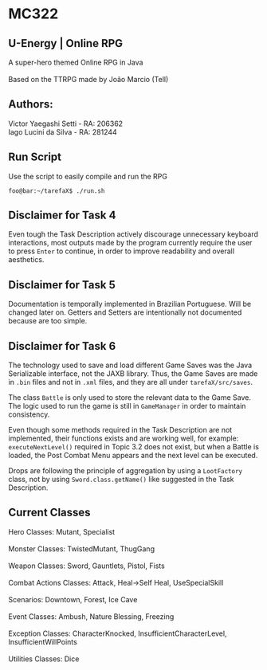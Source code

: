 # MC322
## U-Energy | Online RPG
A super-hero themed Online RPG in Java<br>
<br>
Based on the TTRPG made by João Marcio (Tell)

## Authors:
Victor Yaegashi Setti  - RA: 206362<br>
Iago Lucini da Silva   - RA: 281244<br>

## Run Script
Use the script to easily compile and run the RPG<br>
```console
foo@bar:~/tarefaX$ ./run.sh
```

## Disclaimer for Task 4
Even tough the Task Description actively discourage unnecessary keyboard interactions, most outputs made by the program currently require the user to press `Enter` to continue, in order to improve readability and overall aesthetics.

## Disclaimer for Task 5
Documentation is temporally implemented in Brazilian Portuguese. Will be changed later on.
Getters and Setters are intentionally not documented because are too simple.

## Disclaimer for Task 6
The technology used to save and load different Game Saves was the Java Serializable interface, not the JAXB library. Thus, the Game Saves are made in `.bin` files and not in `.xml` files, and they are all under `tarefaX/src/saves`.

The class `Battle` is only used to store the relevant data to the Game Save. The logic used to run the game is still in `GameManager` in order to maintain consistency.

Even though some methods required in the Task Description are not implemented, their functions exists and are working well, for example: `executeNextLevel()` required in Topic 3.2 does not exist, but when a Battle is loaded, the Post Combat Menu appears and the next level can be executed.

Drops are following the principle of aggregation by using a `LootFactory` class, not by using `Sword.class.getName()` like suggested in the Task Description.

## Current Classes
Hero Classes: Mutant, Specialist<br>
<br>
Monster Classes: TwistedMutant, ThugGang<br>
<br>
Weapon Classes: Sword, Gauntlets, Pistol, Fists<br>
<br>
Combat Actions Classes: Attack, Heal->Self Heal, UseSpecialSkill<br>
<br>
Scenarios: Downtown, Forest, Ice Cave<br>
<br>
Event Classes: Ambush, Nature Blessing, Freezing<br>
<br>
Exception Classes: CharacterKnocked, InsufficientCharacterLevel, InsufficientWillPoints<br>
<br>
Utilities Classes: Dice<br>
<br>
